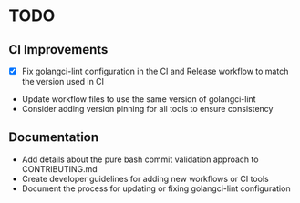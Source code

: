 # TODO

## CI Improvements

- [x] Fix golangci-lint configuration in the CI and Release workflow to match the version used in CI
- Update workflow files to use the same version of golangci-lint
- Consider adding version pinning for all tools to ensure consistency

## Documentation

- Add details about the pure bash commit validation approach to CONTRIBUTING.md
- Create developer guidelines for adding new workflows or CI tools
- Document the process for updating or fixing golangci-lint configuration
